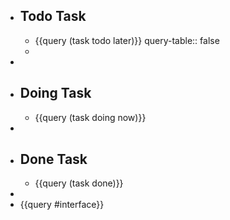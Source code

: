 - ## Todo Task
	- {{query (task todo later)}}
	  query-table:: false
	-
-
- ## Doing Task
	- {{query (task doing now)}}
-
- ## Done Task
	- {{query (task done)}}
-
- {{query #interface}}